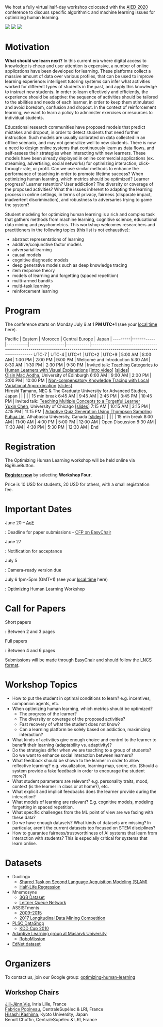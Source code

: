 We host a fully virtual half-day workshop colocated with the [AIED 2020](https://aied2020.nees.com.br/#/) conference to discuss specific algorithmic and machine learning issues for optimizing human learning.

<div id="logos" class="responsive">
    <a href="https://www.kyoto-u.ac.jp/en/"><img src="/static/img/kyoto.png" /></a>
    <a href="https://team.inria.fr/sequel/"><img src="/static/img/inria.jpg" /></a>
    <a href="http://www.centralesupelec.fr/en"><img src="/static/img/cs.png" /></a>
</div>

# Motivation

**What should we learn next?** In this current era where digital access to knowledge is cheap and user attention is expensive, a number of online applications have been developed for learning. These platforms collect a massive amount of data over various profiles, that can be used to improve learning experience: intelligent tutoring systems can infer what activities worked for different types of students in the past, and apply this knowledge to instruct new students. In order to learn effectively and efficiently, the experience should be adaptive: the sequence of activities should be tailored to the abilities and needs of each learner, in order to keep them stimulated and avoid boredom, confusion and dropout. In the context of reinforcement learning, we want to learn a policy to administer exercises or resources to individual students.

Educational research communities have proposed models that predict mistakes and dropout, in order to detect students that need further instruction. Such models are usually calibrated on data collected in an offline scenario, and may not generalize well to new students. There is now a need to design online systems that continuously learn as data flows, and self-assess their strategies when interacting with new learners. These models have been already deployed in online commercial applications (ex. streaming, advertising, social networks) for optimizing interaction, click-through-rate, or profit. Can we use similar methods to enhance the performance of teaching in order to promote lifetime success? When optimizing human learning, which metrics should be optimized? Learner progress? Learner retention? User addiction? The diversity or coverage of the proposed activities? What the issues inherent to adapting the learning process in online settings, in terms of privacy, fairness (disparate impact, inadvertent discrimination), and robustness to adversaries trying to game the system?

Student modeling for optimizing human learning is a rich and complex task that gathers methods from machine learning, cognitive science, educational data mining and psychometrics. This workshop welcomes researchers and practitioners in the following topics (this list is not exhaustive):

- abstract representations of learning
- additive/conjunctive factor models
- adversarial learning
- causal models
- cognitive diagnostic models
- deep generative models such as deep knowledge tracing
- item response theory
- models of learning and forgetting (spaced repetition)
- multi-armed bandits
- multi-task learning
- reinforcement learning

# Program

The conference starts on Monday July 6 at **1 PM UTC+1** (see your [local time](https://www.timeanddate.com/worldclock/fixedtime.html?msg=Optimizing+Human+Learning+WASL+2020&iso=20200706T13&p1=60&ah=4) here).

Pacific  |  Eastern   |  Morocco  |  Central Europe  |  Japan     |
---------|------------|-----------|------------------|------------|------------------------------------------------------------------------------------------------------------------------------
UTC-7       |  UTC-4        |  UTC+1        |  UTC+2               |  UTC+9         |
5:00 AM  |  8:00 AM   |  1:00 PM  |  2:00 PM         |  9:00 PM   |  Welcome and Introduction
5:30 AM  |  8:30 AM   |  1:30 PM  |  2:30 PM         |  9:30 PM   |  Invited talk: [Teaching Categories to Human Learners with Visual Explanations](https://arxiv.org/pdf/1802.06924.pdf) [[intro video]](https://www.youtube.com/watch?v=bD0v4szglg0) [[slides]](https://jiji.cat/wasl2020/slides-visual-mac-aodha.pdf)<br />[Oisin Mac Aodha](https://homepages.inf.ed.ac.uk/omacaod/), University of Edinburgh
6:00 AM  |  9:00 AM   |  2:00 PM  |  3:00 PM         |  10:00 PM  |  [Non-compensatory Knowledge Tracing with Local Variational Approximation](https://jiji.cat/wasl2020/non-compensatory-kt-final.pdf) [[slides]](https://jiji.cat/wasl2020/slides-non-compensatory-kt-tamano.pdf)<br />Hiroshi Tamano, NEC & The Graduate University for Advanced Studies, Japan
         |            |           |                  |            |  15 min break
6:45 AM  |  9:45 AM   |  2:45 PM  |  3:45 PM         |  10:45 PM  |  Invited talk: [Teaching Multiple Concepts to a Forgetful Learner](https://arxiv.org/pdf/1805.08322.pdf)<br />[Yuxin Chen](https://yuxinchen.org/), University of Chicago [[slides]](https://jiji.cat/wasl2020/slides-forgetful-chen.pdf)
7:15 AM  |  10:15 AM  |  3:15 PM  |  4:15 PM         |  11:15 PM  |  [Adaptive Quiz Generation Using Thompson Sampling](https://jiji.cat/wasl2020/adaptive-quiz-generation.pdf)<br />[Fuhua Lin](http://oscar.athabascau.ca/), Athabasca University, Canada [[slides]](https://jiji.cat/wasl2020/slides-thompson-lin.pdf)
         |            |           |                  |            |  15 min break
8:00 AM  |  11:00 AM  |  4:00 PM  |  5:00 PM         |  12:00 AM  |  Open Discussion
8:30 AM  |  11:30 AM  |  4:30 PM  |  5:30 PM         |  12:30 AM  |  End

# Registration

The Optimizing Human Learning workshop will be held online via BigBlueButton.

[**Register now**](https://attendify.co/aied-2020-hYsvyTU) by selecting **Workshop Four**.

Price is 10 USD for students, 20 USD for others, with a small registration fee.

# Important Dates

June 20 – [AoE](https://www.timeanddate.com/time/zones/aoe)

:   Deadline for paper submissions - [CFP on EasyChair](https://easychair.org/my/conference?conf=wasl2020)

June 27

:   Notification for acceptance

July 5

:   Camera-ready version due

July 6 1pm-5pm (GMT+1) (see your [local time](https://www.timeanddate.com/worldclock/fixedtime.html?msg=Optimizing+Human+Learning+WASL+2020&iso=20200706T13&p1=60&ah=4) here)

:   Optimizing Human Learning Workshop

# Call for Papers

Short papers

:    Between 2 and 3 pages

Full papers

:    Between 4 and 6 pages

Submissions will be made through [EasyChair](https://easychair.org/my/conference?conf=wasl2020) and should follow the [LNCS format](http://www.springer.com/fr/computer-science/lncs/conference-proceedings-guidelines).

# Workshop Topics

- How to put the student in optimal conditions to learn? e.g. incentives, companion agents, etc.
- When optimizing human learning, which metrics should be optimized?
    - The progress of the learner?
    - The diversity or coverage of the proposed activities?
    - Fast recovery of what the student does not know?
    - Can a learning platform be solely based on addiction, maximizing interaction?
- What kinds of activities give enough choice and control to the learner to benefit their learning (adaptability vs. adaptivity)?
- Do the strategies differ when we are teaching to a group of students? Do we want to enhance social interaction between learners?
- What feedback should be shown to the learner in order to allow reflective learning? e.g. visualization, learning map, score, etc. (Should a system provide a fake feedback in order to encourage the student more?)
- What student parameters are relevant? e.g. personality traits, mood, context (is the learner in class or at home?), etc.
- What explicit and implicit feedbacks does the learner provide during the interaction?
- What models of learning are relevant? E.g. cognitive models, modeling forgetting in spaced repetition.
- What specific challenges from the ML point of view are we facing with these data?
- Do we have enough datasets? What kinds of datasets are missing? In particular, aren’t the current datasets too focused on STEM disciplines?
- How to guarantee fairness/trustworthiness of AI systems that learn from interaction with students? This is especially critical for systems that learn online.

# Datasets

- Duolingo
    - [Shared Task on Second Language Acquisition Modeling (SLAM)](http://sharedtask.duolingo.com)
    - [Half-Life Regression](https://github.com/duolingo/halflife-regression)
- Mnemosyne
    - [3GB Dataset](https://archive.org/details/20140127MnemosynelogsAll.db)
    - [Leitner Queue Network](https://github.com/rddy/leitnerq)
- ASSISTments
    - [2009–2015](https://sites.google.com/site/assistmentsdata/home/assistment-2009-2010-data)
    - [2017 Longitudinal Data Mining Competition](https://sites.google.com/view/assistmentsdatamining)
- [PLSC DataShop](http://pslcdatashop.web.cmu.edu)
    - [KDD Cup 2010](https://pslcdatashop.web.cmu.edu/KDDCup/downloads.jsp)
- [Adaptive Learning group at Masaryk University](https://www.fi.muni.cz/adaptivelearning/?a=data)
	- [RoboMission](https://github.com/adaptive-learning/adaptive-learning-research/tree/master/data/robomission-2019-12)
- [EdNet dataset](https://github.com/riiid/ednet)

# Organizers

To contact us, join our Google group: [optimizing-human-learning](https://groups.google.com/forum/#!forum/optimizing-human-learning)

## Workshop Chairs

[Jill-Jênn Vie](https://jilljenn.github.io), Inria Lille, France  
[Fabrice Popineau](http://fabrice.popineau.net/), CentraleSupélec & LRI, France  
[Hisashi Kashima](https://hkashima.github.io/index_e.html), Kyoto University, Japan  
Benoît Choffin, CentraleSupélec & LRI, France
